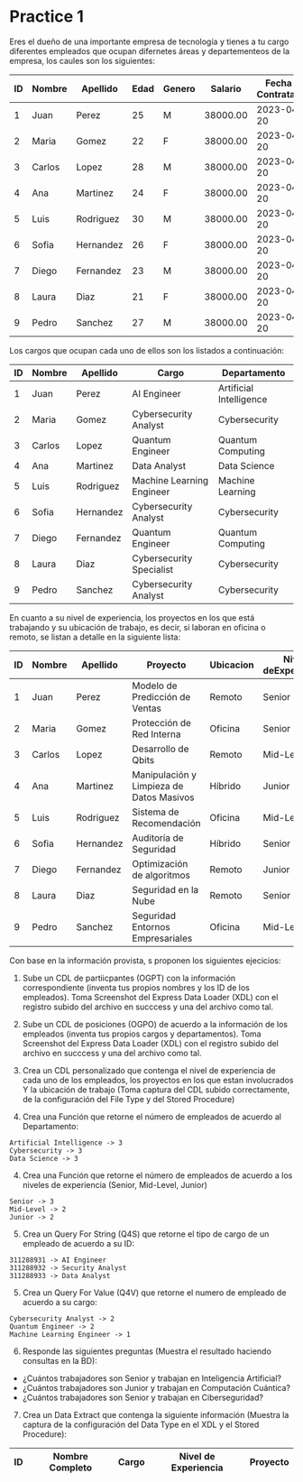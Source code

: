 # Practice 1
Eres el dueño de una importante empresa de tecnología y tienes a tu cargo diferentes empleados que ocupan difernetes áreas y departementeos de la empresa, los caules son los siguientes:

|ID| Nombre         | Apellido     | Edad | Genero| Salario  | Fecha de Contratacion|
|----|----------------|--------------|------|-------|--------------|---------|
|1| Juan            | Perez     | 25   | M     | 38000.00 | 2023-04-20           |
|2| Maria           | Gomez    | 22   | F    | 38000.00 | 2023-04-20           |
|3| Carlos            | Lopez     | 28   | M     | 38000.00 | 2023-04-20           |
|4| Ana           | Martinez    | 24   | F     | 38000.00 | 2023-04-20           |
|5| Luis            | Rodriguez     | 30   | M     | 38000.00 | 2023-04-20           |
|6| Sofia           | Hernandez    | 26   | F     | 38000.00 | 2023-04-20           |
|7| Diego            | Fernandez     | 23   | M     | 38000.00 | 2023-04-20           |
|8| Laura          | Diaz    | 21   | F     | 38000.00 | 2023-04-20           |
|9| Pedro         | Sanchez   | 27   | M    | 38000.00 | 2023-04-20           |

Los cargos que ocupan cada uno de ellos son los listados a continuación:


|ID| Nombre         | Apellido     | Cargo | Departamento |
|---------------|--------------|-------|---------------|---|
|1|Juan|Perez|AI Engineer|Artificial Intelligence|
|2|Maria|Gomez|Cybersecurity Analyst|Cybersecurity|
|3|Carlos|Lopez|Quantum Engineer|Quantum Computing|
|4|Ana|Martinez|Data Analyst|Data Science|
|5|Luis|Rodriguez|Machine Learning Engineer|Machine Learning|
|6|Sofia|Hernandez|Cybersecurity Analyst|Cybersecurity|
|7|Diego|Fernandez|Quantum Engineer|Quantum Computing|
|8|Laura|Diaz|Cybersecurity Specialist|Cybersecurity|
|9|Pedro|Sanchez|Cybersecurity Analyst|Cybersecurity|

En cuanto a su nivel de experiencia, los proyectos en los que está trabajando y su ubicación de trabajo, es decir, si laboran en oficina o remoto, se listan a detalle en la siguiente lista:

|ID|Nombre|Apellido|Proyecto|Ubicacion|Nivel deExperiencia|
|---|---|---|---|---|---|
|1|Juan|Perez|Modelo de Predicción de Ventas|Remoto|Senior|
|2|Maria|Gomez|Protección de Red Interna|Oficina|Senior|
|3|Carlos|Lopez|Desarrollo de Qbits|Remoto|Mid-Level|
|4|Ana|Martinez|Manipulación y Limpieza de Datos Masivos|Híbrido|Junior|
|5|Luis|Rodriguez|Sistema de Recomendación|Oficina|Mid-Level|
|6|Sofia|Hernandez|Auditoría de Seguridad|Híbrido|Senior|
|7|Diego|Fernandez|Optimización de algoritmos|Remoto|Junior|
|8|Laura|Diaz|Seguridad en la Nube|Remoto|Senior|
|9|Pedro|Sanchez|Seguridad Entornos Empresariales|Oficina|Mid-Level|

Con base en la información provista, s proponen los siguientes ejecicios:

1. Sube un CDL de partiicpantes (OGPT) con la información correspondiente (inventa tus propios nombres y los ID de los empleados). Toma Screenshot del Express Data Loader (XDL) con el registro subido del archivo en succcess y una del archivo como tal.

2. Sube un CDL de posiciones (OGPO) de acuerdo a la información de los empleados (inventa tus propios cargos y departamentos). Toma Screenshot del Express Data Loader (XDL) con el registro subido del archivo en succcess y una del archivo como tal.

3. Crea un CDL personalizado que contenga el nivel de experiencia de cada uno de los empleados, los proyectos en los que estan involucrados Y la ubicación de trabajo (Toma captura del CDL subido correctamente, de la configuración del File Type y del Stored Procedure)

4. Crea una Función que retorne el número de empleados de acuerdo al Departamento:

```
Artificial Intelligence -> 3
Cybersecurity -> 3
Data Science -> 3
```

4. Crea una Función que retorne el número de empleados de acuerdo a los niveles de experiencia (Senior, Mid-Level, Junior)

```
Senior -> 3
Mid-Level -> 2
Junior -> 2
```

5. Crea un Query For String (Q4S) que retorne el tipo de cargo de un empleado de acuerdo a su ID:
```
311288931 -> AI Engineer
311288932 -> Security Analyst 
311288933 -> Data Analyst
```

5. Crea un Query For Value (Q4V) que retorne el numero de empleado de acuerdo a su cargo:
```
Cybersecurity Analyst -> 2
Quantum Engineer -> 2
Machine Learning Engineer -> 1
```

6. Responde las siguientes preguntas (Muestra el resultado haciendo consultas en la BD):
 - ¿Cuántos trabajadores son Senior y trabajan en Inteligencia Artificial?
 - ¿Cuántos trabajadores son Junior y trabajan en Computación Cuántica?
 - ¿Cuántos trabajadores son Senior y trabajan en Ciberseguridad?


7. Crea un Data Extract que contenga la siguiente información (Muestra la captura de la configuración del Data Type en el XDL y el Stored Procedure):

|ID | Nombre Completo | Cargo | Nivel de Experiencia | Proyecto |
|---|---|---|---|---|




